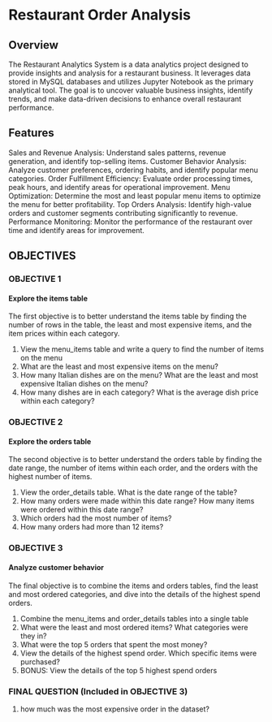 # Restaurant Order Analysis
## Overview
The Restaurant Analytics System is a data analytics project designed to provide insights and analysis for a restaurant business. It leverages data stored in MySQL databases and utilizes Jupyter Notebook as the primary analytical tool. The goal is to uncover valuable business insights, identify trends, and make data-driven decisions to enhance overall restaurant performance.

## Features
Sales and Revenue Analysis: Understand sales patterns, revenue generation, and identify top-selling items.
Customer Behavior Analysis: Analyze customer preferences, ordering habits, and identify popular menu categories.
Order Fulfillment Efficiency: Evaluate order processing times, peak hours, and identify areas for operational improvement.
Menu Optimization: Determine the most and least popular menu items to optimize the menu for better profitability.
Top Orders Analysis: Identify high-value orders and customer segments contributing significantly to revenue.
Performance Monitoring: Monitor the performance of the restaurant over time and identify areas for improvement.

## OBJECTIVES
### OBJECTIVE 1
#### Explore the items table
The first objective is to better understand the items table by finding the number of rows in the table, the least and most expensive items, and the item prices within each category.

1. View the menu_items table and write a query to find the number of items on the menu
2. What are the least and most expensive items on the menu?
3. How many Italian dishes are on the menu? What are the least and most expensive Italian dishes on the menu?
4. How many dishes are in each category? What is the average dish price within each category?

### OBJECTIVE 2
#### Explore the orders table
The second objective is to better understand the orders table by finding the date range, the number of items within each order, and the orders with the highest number of items.

1. View the order_details table. What is the date range of the table?
2. How many orders were made within this date range? How many items were ordered within this date range?
3. Which orders had the most number of items?
4. How many orders had more than 12 items?

### OBJECTIVE 3
#### Analyze customer behavior
The final objective is to combine the items and orders tables, find the least and most ordered categories, and dive into the details of the highest spend orders.

1. Combine the menu_items and order_details tables into a single table
2. What were the least and most ordered items? What categories were they in?
3. What were the top 5 orders that spent the most money?
4. View the details of the highest spend order. Which specific items were purchased?
5. BONUS: View the details of the top 5 highest spend orders

### FINAL QUESTION (Included in OBJECTIVE 3)
1. how much was the most expensive order in the dataset?
